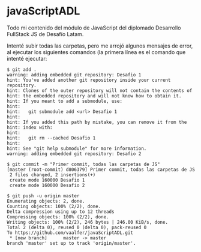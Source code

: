 # javaScriptADL
Todo mi contenido del módulo de JavaScript del diplomado Desarrollo FullStack JS de Desafío Latam.

Intenté subir todas las carpetas, pero me arrojó algunos mensajes de error, al ejecutar los siguientes comandos (la primera línea es el comando que intenté ejecutar:

    $ git add .
    warning: adding embedded git repository: Desafio 1
    hint: You've added another git repository inside your current repository.
    hint: Clones of the outer repository will not contain the contents of
    hint: the embedded repository and will not know how to obtain it.
    hint: If you meant to add a submodule, use:
    hint:
    hint:   git submodule add <url> Desafio 1
    hint:
    hint: If you added this path by mistake, you can remove it from the
    hint: index with:
    hint:
    hint:   git rm --cached Desafio 1
    hint:
    hint: See "git help submodule" for more information.
    warning: adding embedded git repository: Desafio 2

    $ git commit -m "Primer commit, todas las carpetas de JS"
    [master (root-commit) d806379] Primer commit, todas las carpetas de JS
     2 files changed, 2 insertions(+)
     create mode 160000 Desafio 1
     create mode 160000 Desafio 2

    $ git push -u origin master
    Enumerating objects: 2, done.
    Counting objects: 100% (2/2), done.
    Delta compression using up to 12 threads
    Compressing objects: 100% (2/2), done.
    Writing objects: 100% (2/2), 246 bytes | 246.00 KiB/s, done.
    Total 2 (delta 0), reused 0 (delta 0), pack-reused 0
    To https://github.com/vaalfer/javaScriptADL.git
     * [new branch]      master -> master
    branch 'master' set up to track 'origin/master'.
